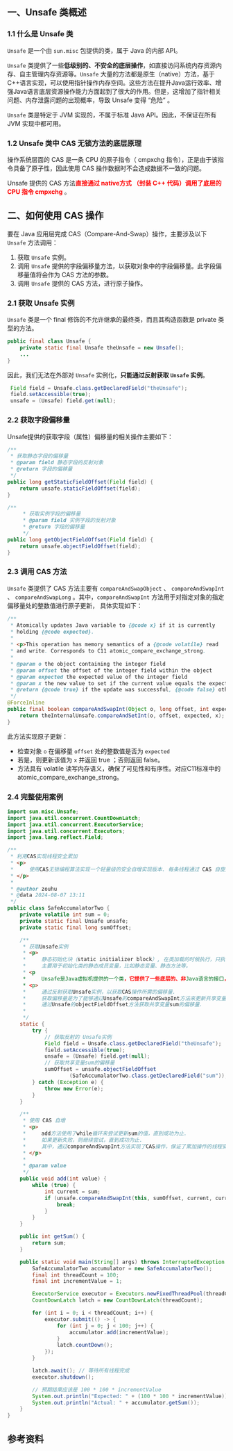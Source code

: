 ## 一、Unsafe 类概述

### 1.1 什么是 Unsafe 类

`Unsafe` 是一个由 `sun.misc` 包提供的类，属于 Java 的内部 API。

`Unsafe` 类提供了一些**低级别的、不安全的底层操作**，如直接访问系统内存资源内存、自主管理内存资源等。`Unsafe` 大量的方法都是原生（native）方法，基于 C++语言实现，可以使用指针操作内存空间。这些方法在提升Java运行效率、增强Java语言底层资源操作能力方面起到了很大的作用。但是，这增加了指针相关问题、内存泄露问题的出现概率，导致 Unsafe 变得 “危险” 。

`Unsafe` 类是特定于 JVM 实现的，不属于标准 Java API。因此，不保证在所有 JVM 实现中都可用。

 

### 1.2 Unsafe 类中 CAS 无锁方法的底层原理

操作系统层面的 CAS 是一条 CPU 的原子指令（ cmpxchg 指令），正是由于该指令具备了原子性，因此使用 CAS 操作数据时不会造成数据不一致的问题。

Unsafe 提供的 CAS 方法<font color="red">**直接通过 native方式 （封装 C++ 代码）调用了底层的 CPU 指令 cmpxchg**</font> 。



## 二、如何使用 CAS 操作

要在 Java 应用层完成 CAS（Compare-And-Swap）操作，主要涉及以下 `Unsafe` 方法调用：

1. 获取 `Unsafe` 实例。
2. 调用 `Unsafe` 提供的字段偏移量方法，以获取对象中的字段偏移量。此字段偏移量值将会作为 CAS 方法的参数。
3. 调用 `Unsafe` 提供的 CAS 方法，进行原子操作。



### 2.1 获取 Unsafe 实例

`Unsafe` 类是一个 final 修饰的不允许继承的最终类，而且其构造函数是 private 类型的方法。

```java
public final class Unsafe {
	private static final Unsafe theUnsafe = new Unsafe();
	...
}
```

因此，我们无法在外部对 `Unsafe` 实例化，**只能通过反射获取 `Unsafe`  实例**。

```java
 Field field = Unsafe.class.getDeclaredField("theUnsafe");
 field.setAccessible(true);
 unsafe = (Unsafe) field.get(null);
```



### 2.2 获取字段偏移量

Unsafe提供的获取字段（属性）偏移量的相关操作主要如下：

```java
/**
 * 获取静态字段的偏移量
 * @param field 静态字段的反射对象
 * @return 字段的偏移量
 */
public long getStaticFieldOffset(Field field) {
    return unsafe.staticFieldOffset(field);
}

/**
     * 获取实例字段的偏移量
     * @param field 实例字段的反射对象
     * @return 字段的偏移量
     */
public long getObjectFieldOffset(Field field) {
    return unsafe.objectFieldOffset(field);
}
```



### 2.3 调用 CAS 方法

`Unsafe` 类提供了 CAS 方法主要有  `compareAndSwapObject` 、 `compareAndSwapInt` 、 `compareAndSwapLong` 。其中，`compareAndSwapInt` 方法用于对指定对象的指定偏移量处的整数值进行原子更新， 具体实现如下：

```java
/**
 * Atomically updates Java variable to {@code x} if it is currently
 * holding {@code expected}.
 *
 * <p>This operation has memory semantics of a {@code volatile} read
 * and write. Corresponds to C11 atomic_compare_exchange_strong.
 *
 * @param o the object containing the integer field
 * @param offset the offset of the integer field within the object
 * @param expected the expected value of the integer field
 * @param x the new value to set if the current value equals the expected value
 * @return {@code true} if the update was successful, {@code false} otherwise
 */
@ForceInline
public final boolean compareAndSwapInt(Object o, long offset, int expected, int x) {
    return theInternalUnsafe.compareAndSetInt(o, offset, expected, x);
}

```

此方法实现原子更新：

- 检查对象 `o` 在偏移量 `offset` 处的整数值是否为 `expected`
- 若是，则更新该值为 `x` 并返回 true ；否则返回 false。
- 方法具有 volatile 读写内存语义，确保了可见性和有序性。对应C11标准中的atomic_compare_exchange_strong。



### 2.4 完整使用案例

```java
import sun.misc.Unsafe;
import java.util.concurrent.CountDownLatch;
import java.util.concurrent.ExecutorService;
import java.util.concurrent.Executors;
import java.lang.reflect.Field;

/**
 * 利用CAS实现线程安全累加
 * <p>
 *     使用CAS无锁编程算法实现一个轻量级的安全自增实现版本. 每条线程通过 CAS 自旋对共享数据进行自增操作.
 * </p>
 *
 * @author zouhu
 * @data 2024-08-07 13:11
 */
public class SafeAccumalatorTwo {
    private volatile int sum = 0;
    private static final Unsafe unsafe;
    private static final long sumOffset;

    /**
     * 获取Unsafe实例
     * <p>
     *     静态初始化块（static initializer block）, 在类加载的时候执行，只执行一次。
     *     主要用于初始化类的静态成员变量，比如静态变量、静态方法等。
     * <p
     *     Unsafe是Java虚拟机提供的一个类，它提供了一些底层的、非Java语言的接口，允许Java程序直接调用操作系统的底层服务。
     * <p>
     *     通过反射获取Unsafe实例，以获取CAS操作所需的偏移量.
     *     获取偏移量是为了能够通过Unsafe的compareAndSwapInt方法来更新共享变量的值.
     *     通过Unsafe的objectFieldOffset方法获取共享变量sum的偏移量.
     *
     */
    static {
        try {
            // 获取反射的 Unsafe实例
            Field field = Unsafe.class.getDeclaredField("theUnsafe");
            field.setAccessible(true);
            unsafe = (Unsafe) field.get(null);
            // 获取共享变量sum的偏移量
            sumOffset = unsafe.objectFieldOffset
                    (SafeAccumalatorTwo.class.getDeclaredField("sum"));
        } catch (Exception e) {
            throw new Error(e);
        }
    }

    /**
     * 使用 CAS 自增
     * <p>
     *     add方法使用了while循环来尝试更新sum的值，直到成功为止.
     *     如果更新失败，则继续尝试，直到成功为止.
     *     其中，通过compareAndSwapInt方法实现了CAS操作，保证了累加操作的线程安全性。
     * </p>
     *
     * @param value
     */
    public void add(int value) {
        while (true) {
            int current = sum;
            if (unsafe.compareAndSwapInt(this, sumOffset, current, current + value)) {
                break;
            }
        }
    }

    public int getSum() {
        return sum;
    }

    public static void main(String[] args) throws InterruptedException {
        SafeAccumalatorTwo accumulator = new SafeAccumalatorTwo();
        final int threadCount = 100;
        final int incrementValue = 1;

        ExecutorService executor = Executors.newFixedThreadPool(threadCount);
        CountDownLatch latch = new CountDownLatch(threadCount);

        for (int i = 0; i < threadCount; i++) {
            executor.submit(() -> {
                for (int j = 0; j < 100; j++) {
                    accumulator.add(incrementValue);
                }
                latch.countDown();
            });
        }

        latch.await(); // 等待所有线程完成
        executor.shutdown();

        // 预期结果应该是 100 * 100 * incrementValue
        System.out.println("Expected: " + (100 * 100 * incrementValue));
        System.out.println("Actual: " + accumulator.getSum());
    }
}
```





## 参考资料



